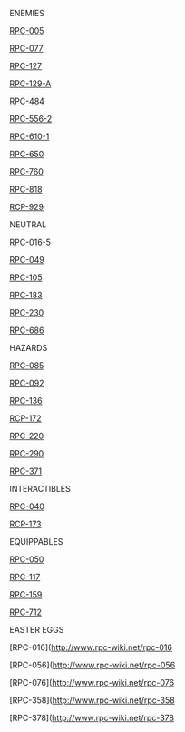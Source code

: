 ENEMIES

[RPC-005](http://www.rpc-wiki.net/rpc-005)

[RPC-077](http://www.rpc-wiki.net/rpc-077)

[RPC-127](http://www.rpc-wiki.net/rpc-127)

[RPC-129-A](http://www.rpc-wiki.net/rpc-129)

[RPC-484](http://www.rpc-wiki.net/rpc-484)

[RPC-556-2](http://www.rpc-wiki.net/rpc-556)

[RPC-610-1](http://www.rpc-wiki.net/rpc-610)

[RPC-650](http://www.rpc-wiki.net/rpc-650)

[RPC-760](http://www.rpc-wiki.net/rpc-760)

[RPC-818](http://www.rpc-wiki.net/rpc-818)

[RCP-929](http://www.rpc-wiki.net/rpc-929)

NEUTRAL

[RPC-016-5](http://www.rpc-wiki.net/rpc-016)

[RPC-049](http://www.rpc-wiki.net/rpc-049)

[RPC-105](http://www.rpc-wiki.net/rpc-105)

[RPC-183](http://www.rpc-wiki.net/rpc-183)

[RPC-230](http://www.rpc-wiki.net/rpc-230)

[RPC-686](http://www.rpc-wiki.net/rpc-686)

HAZARDS

[RPC-085](http://www.rpc-wiki.net/rpc-085)

[RPC-092](http://www.rpc-wiki.net/rpc-092)

[RPC-136](http://www.rpc-wiki.net/rpc-136)

[RCP-172](http://www.rpc-wiki.net/rpc-172)

[RPC-220](http://www.rpc-wiki.net/rpc-220)

[RPC-290](http://www.rpc-wiki.net/rpc-290)

[RPC-371](http://www.rpc-wiki.net/rpc-371)

INTERACTIBLES

[RPC-040](http://www.rpc-wiki.net/rpc-040)

[RCP-173](http://www.rpc-wiki.net/rpc-173)

EQUIPPABLES

[RPC-050](http://www.rpc-wiki.net/rpc-050)

[RPC-117](http://www.rpc-wiki.net/rpc-117)

[RPC-159](http://www.rpc-wiki.net/rpc-159)

[RPC-712](http://www.rpc-wiki.net/rpc-712)

EASTER EGGS

[RPC-016](http://www.rpc-wiki.net/rpc-016

[RPC-056](http://www.rpc-wiki.net/rpc-056

[RPC-076](http://www.rpc-wiki.net/rpc-076

[RPC-358](http://www.rpc-wiki.net/rpc-358

[RPC-378](http://www.rpc-wiki.net/rpc-378
